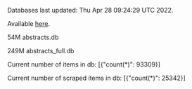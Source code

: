 Databases last updated: Thu Apr 28 09:24:29 UTC 2022. 

Available [here](https://github.com/cbeauhilton/ash-db/releases).


54M	abstracts.db

249M	abstracts_full.db

Current number of items in db:
[{"count(*)": 93309}]

Current number of scraped items in db:
[{"count(*)": 25342}]
